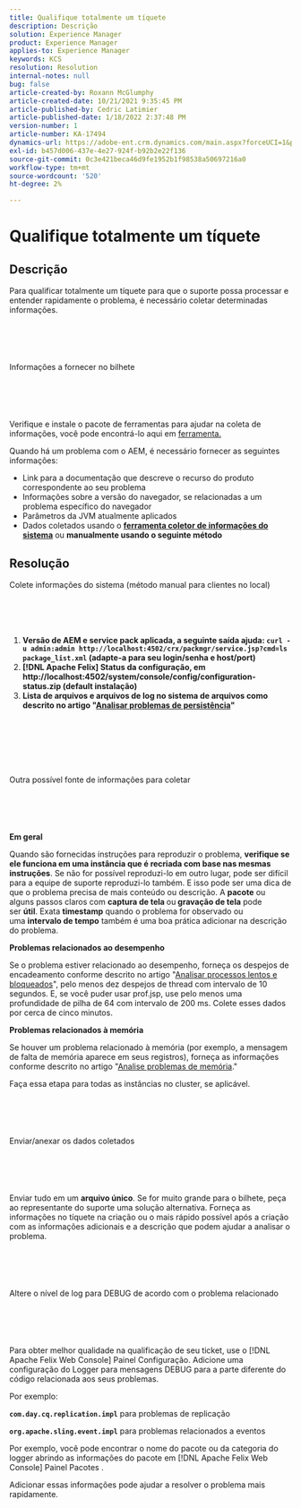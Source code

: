 ```yaml
---
title: Qualifique totalmente um tíquete
description: Descrição
solution: Experience Manager
product: Experience Manager
applies-to: Experience Manager
keywords: KCS
resolution: Resolution
internal-notes: null
bug: false
article-created-by: Roxann McGlumphy
article-created-date: 10/21/2021 9:35:45 PM
article-published-by: Cedric Latimier
article-published-date: 1/18/2022 2:37:48 PM
version-number: 1
article-number: KA-17494
dynamics-url: https://adobe-ent.crm.dynamics.com/main.aspx?forceUCI=1&pagetype=entityrecord&etn=knowledgearticle&id=8e3243d7-b632-ec11-b6e5-000d3a5ba97a
exl-id: b457d006-437e-4e27-924f-b92b2e22f136
source-git-commit: 0c3e421beca46d9fe1952b1f98538a50697216a0
workflow-type: tm+mt
source-wordcount: '520'
ht-degree: 2%

---
```


# Qualifique totalmente um tíquete

## Descrição


Para qualificar totalmente um tíquete para que o suporte possa processar e entender rapidamente o problema, é necessário coletar determinadas informações.
<br><br><br><br> <br><br>Informações a fornecer no bilhete<br><br><br><br> <br><br>
Verifique e instale o pacote de ferramentas para ajudar na coleta de informações, você pode encontrá-lo aqui em [ferramenta.](https://helpx.adobe.com/experience-manager/kb/index/tools.html)

Quando há um problema com o AEM, é necessário fornecer as seguintes informações:

- Link para a documentação que descreve o recurso do produto correspondente ao seu problema
- Informações sobre a versão do navegador, se relacionadas a um problema específico do navegador
- Parâmetros da JVM atualmente aplicados
- Dados coletados usando o <b>[ferramenta coletor de informações do sistema](https://helpx.adobe.com/experience-manager/kb/support-info-collector.html)</b> ou <b>manualmente usando o seguinte método</b>



## Resolução

Colete informações do sistema (método manual para clientes no local)<br><br><br><br> 
1. <b>Versão de AEM e service pack aplicada, a seguinte saída ajuda: `curl -u admin:admin http://localhost:4502/crx/packmgr/service.jsp?cmd=ls  package_list.xml` (adapte-a para seu login/senha e host/port)</b>
2. <b>[!DNL Apache Felix] Status da configuração, em http://localhost:4502/system/console/config/configuration-status.zip (default instalação)</b>
3. <b>Lista de arquivos e arquivos de log no sistema de arquivos como descrito no artigo &quot;[Analisar problemas de persistência](https://helpx.adobe.com/experience-manager/kb/AnalyzePersistenceProblems.html)&quot;</b>

<br><br><br><br> <br><br>Outra possível fonte de informações para coletar<br><br><br><br> <br><br>
<b>Em geral</b>

Quando são fornecidas instruções para reproduzir o problema, <b>verifique se ele funciona em uma instância que é recriada com base nas mesmas instruções</b>. Se não for possível reproduzi-lo em outro lugar, pode ser difícil para a equipe de suporte reproduzi-lo também. E isso pode ser uma dica de que o problema precisa de mais conteúdo ou descrição.
A <b>pacote</b> ou alguns passos claros com <b>captura de tela </b>ou<b> gravação de tela</b> pode ser <b>útil</b>. Exata <b>timestamp</b> quando o problema for observado ou uma <b>intervalo de tempo</b> também é uma boa prática adicionar na descrição do problema.

<b>Problemas relacionados ao desempenho</b>

Se o problema estiver relacionado ao desempenho, forneça os despejos de encadeamento conforme descrito no artigo &quot;[Analisar processos lentos e bloqueados](https://helpx.adobe.com/experience-manager/kb/AnalyzeSlowAndBlockedProcesses.html)&quot;, pelo menos dez despejos de thread com intervalo de 10 segundos. E, se você puder usar prof.jsp, use pelo menos uma profundidade de pilha de 64 com intervalo de 200 ms. Colete esses dados por cerca de cinco minutos.

<b>Problemas relacionados à memória</b>

Se houver um problema relacionado à memória (por exemplo, a mensagem de falta de memória aparece em seus registros), forneça as informações conforme descrito no artigo &quot;[Analise problemas de memória](https://helpx.adobe.com/experience-manager/kb/AnalyzeMemoryProblems.html).&quot;

Faça essa etapa para todas as instâncias no cluster, se aplicável.
<br><br><br><br> <br><br>Enviar/anexar os dados coletados<br><br><br><br> <br><br>
Enviar tudo em um <b>arquivo único</b>. Se for muito grande para o bilhete, peça ao representante do suporte uma solução alternativa. Forneça as informações no tíquete na criação ou o mais rápido possível após a criação com as informações adicionais e a descrição que podem ajudar a analisar o problema.
<br><br><br><br> <br><br>Altere o nível de log para DEBUG de acordo com o problema relacionado<br><br><br><br> <br><br>
Para obter melhor qualidade na qualificação de seu ticket, use o [!DNL Apache Felix Web Console]  Painel Configuração. Adicione uma configuração do Logger para mensagens DEBUG para a parte diferente do código relacionada aos seus problemas.

Por exemplo:

<b>`com.day.cq.replication.impl`</b> para problemas de replicação

<b>`org.apache.sling.event.impl`</b> para problemas relacionados a eventos

Por exemplo, você pode encontrar o nome do pacote ou da categoria do logger abrindo as informações do pacote em [!DNL Apache Felix Web Console]  Painel Pacotes .

Adicionar essas informações pode ajudar a resolver o problema mais rapidamente.
